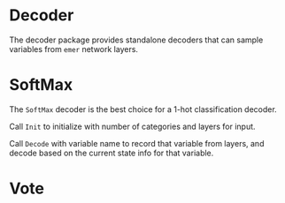 # Decoder

The decoder package provides standalone decoders that can sample variables from `emer` network layers.

# SoftMax

The `SoftMax` decoder is the best choice for a 1-hot classification decoder.

Call `Init` to initialize with number of categories and layers for input.

Call `Decode` with variable name to record that variable from layers, and decode based on the current state info for that variable.

# Vote

